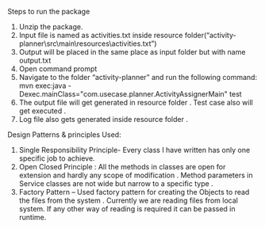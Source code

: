 Steps to run the package

1.	Unzip the package.
2.	Input file is named as activities.txt inside resource folder(“activity-planner\src\main\resources\activities.txt”) 
3.	Output will be placed in the same place as input folder but with name output.txt
4.	Open command prompt 
5.	Navigate to the folder  “activity-planner” and run the following command:
mvn exec:java -Dexec.mainClass="com.usecase.planner.ActivityAssignerMain" test
6.	The output file will get generated in resource folder . Test case also will get executed .
7.	Log file also gets generated inside resource folder . 


Design Patterns & principles Used:
	
1.	Single Responsibility Principle- Every class I have written has only one specific job to achieve.
2.	Open Closed Principle  : All the methods in classes  are open for extension and hardly any scope of modification . Method parameters in Service classes are not wide but narrow to a specific type . 
3.	Factory Pattern – Used factory pattern for creating the Objects to read the files from the system . Currently we are reading files from local system. If any other way of reading is required it can be passed in runtime.  
